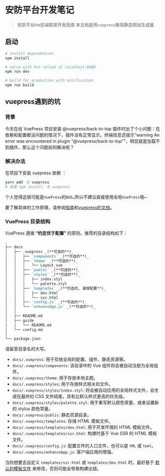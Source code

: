 # 安防平台开发笔记

> 安防平台iiw前端框架开发指南
> 本文档是用`vuepress`极简静态网站生成器

## 启动
``` bash
# install dependencies
npm install

# serve with hot reload at localhost:8080
npm run dev

# build for production with minification
npm run build
```

## vuepress遇到的坑

### 背景

今天在给 VuePress 项目安装 @vuepress/back-to-top 插件时出了个小问题：在依赖和配置都没问题的情况下，插件没有正常显示。终端信息还提示“warning An error was encountered in plugin “@vuepress/back-to-top””，明显就是加载不到插件，那么这个问题如何解决呢？

### 解决办法

在项目下安装 vuepress 依赖 ：

```bash
yarn add -D vuepress
# 或者 npm install -D vuepress
```

个人觉得这很可能是`VuePress`的`BUG…`所以不建议直接使用全局`VuePress`哦~

要了解具体的工作原理，请参阅[指南](http://vuejs.templates.github.io/webpack/)和[vuepress的文档](https://www.vuepress.cn/)。

### VuePress 目录结构

VuePress 遵循 **“约定优于配置”** 的原则，推荐的目录结构如下：

```markdown
.
├── docs
│   ├── .vuepress _(**可选的**)_
│   │   ├── `components` _(**可选的**)_
│   │   ├── `theme` _(**可选的**)_
│   │   │   └── Layout.vue
│   │   ├── `public` _(**可选的**)_
│   │   ├── `styles` _(**可选的**)_
│   │   │   ├── index.styl
│   │   │   └── palette.styl
│   │   ├── `templates` _(**可选的, 谨慎配置**)_
│   │   │   ├── dev.html
│   │   │   └── ssr.html
│   │   ├── `config.js` _(**可选的**)_
│   │   └── `enhanceApp.js` _(**可选的**)_
│   │ 
│   ├── README.md
│   ├── guide
│   │   └── README.md
│   └── config.md
│ 
└── package.json
```

请留意目录名的大写。

- `docs/.vuepress`: 用于存放全局的配置、组件、静态资源等。
- `docs/.vuepress/components`: 该目录中的 Vue 组件将会被自动注册为全局组件。
- `docs/.vuepress/theme`: 用于存放本地主题。
- `docs/.vuepress/styles`: 用于存放样式相关的文件。
- `docs/.vuepress/styles/index.styl`: 将会被自动应用的全局样式文件，会生成在最终的 CSS 文件结尾，具有比默认样式更高的优先级。
- `docs/.vuepress/styles/palette.styl`: 用于重写默认颜色常量，或者设置新的 stylus 颜色常量。
- `docs/.vuepress/public`: 静态资源目录。
- `docs/.vuepress/templates`: 存储 HTML 模板文件。
- `docs/.vuepress/templates/dev.html`: 用于开发环境的 HTML 模板文件。
- `docs/.vuepress/templates/ssr.html`: 构建时基于 Vue SSR 的 HTML 模板文件。
- `docs/.vuepress/config.js`: 配置文件的入口文件，也可以是 `YML` 或 `toml`。
- `docs/.vuepress/enhanceApp.js`: 客户端应用的增强。

当你想要去自定义 `templates/ssr.html` 或 `templates/dev.html` 时，最好基于 [默认的模板文件](https://github.com/vuejs/vuepress/blob/master/packages/%40vuepress/core/lib/client/index.dev.html) 来修改，否则可能会导致构建出错。
